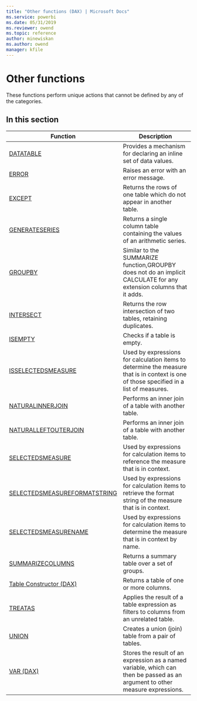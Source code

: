 ```yaml
---
title: "Other functions (DAX) | Microsoft Docs"
ms.service: powerbi 
ms.date: 05/31/2019
ms.reviewer: owend
ms.topic: reference
author: minewiskan
ms.author: owend
manager: kfile
---
```

# Other functions
These functions perform unique actions that cannot be defined by any of the categories.  
  
## In this section  

|Function  |Description  |
|---------|---------|
|[DATATABLE](datatable-function.md)    |  Provides a mechanism for declaring an inline set of data values.        |
|[ERROR](error-function.md)     | Raises an error with an error message.         |
|[EXCEPT](except-function-dax.md)     |  Returns the rows of one table which do not appear in another table.       |
|[GENERATESERIES](generateseries-function.md)     | Returns a single column table containing the values of an arithmetic series.        |
|[GROUPBY](groupby-function-dax.md)      |  Similar to the SUMMARIZE function,GROUPBY does not do an implicit CALCULATE for any extension columns that it adds.       |
|[INTERSECT](intersect-function-dax.md)       |   Returns the row intersection of two tables, retaining duplicates.       |
|[ISEMPTY](isempty-function-dax.md)     |  Checks if a table is empty.       |
|[ISSELECTEDSMEASURE](isselectedmeasure-function-dax.md)|   Used by expressions for calculation items to determine the measure that is in context is one of those specified in a list of measures.   |
|[NATURALINNERJOIN](naturalinnerjoin-function-dax.md)     |  Performs an inner join of a table with another table.        |
|[NATURALLEFTOUTERJOIN](naturalleftouterjoin-function-dax.md)     |  Performs an inner join of a table with another table.       |
|[SELECTEDSMEASURE](selectedmeasure-function-dax.md) |   Used by expressions for calculation items to reference the measure that is in context.   |
|[SELECTEDSMEASUREFORMATSTRING](selectedmeasureformatstring-function-dax.md) |   Used by expressions for calculation items to retrieve the format string of the measure that is in context.   |
|[SELECTEDSMEASURENAME](selectedmeasurename-function-dax.md) |   Used by expressions for calculation items to determine the measure that is in context by name.   |
|[SUMMARIZECOLUMNS](summarizecolumns-function-dax.md)      |  Returns a summary table over a set of groups.        |
|[Table Constructor &#40;DAX&#41;](table-Constructor.md)    |  Returns a table of one or more columns.       |
|[TREATAS](treatas-function.md)     |  Applies the result of a table expression as filters to columns from an unrelated table.        |
|[UNION](union-function-dax.md)     |  Creates a union (join) table from a pair of tables.         |
|[VAR &#40;DAX&#41;](var-dax.md)       |  Stores the result of an expression as a named variable, which can then be passed as an argument to other measure expressions.       |
